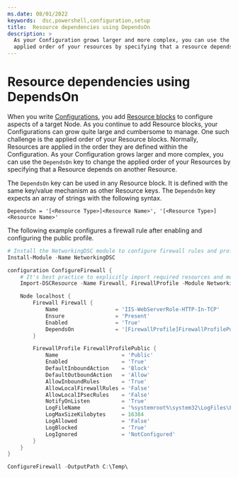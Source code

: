 ```yaml
---
ms.date: 08/01/2022
keywords:  dsc,powershell,configuration,setup
title:  Resource dependencies using DependsOn
description: >
  As your Configuration grows larger and more complex, you can use the `DependsOn` key to change the
  applied order of your resources by specifying that a resource depends on another resource.
---
```


# Resource dependencies using DependsOn

When you write [Configurations][1], you add [Resource blocks][2] to configure aspects
of a target Node. As you continue to add Resource blocks, your Configurations can grow quite large
and cumbersome to manage. One such challenge is the applied order of your Resource blocks. Normally,
Resources are applied in the order they are defined within the Configuration. As your Configuration
grows larger and more complex, you can use the `DependsOn` key to change the applied order of your
Resources by specifying that a Resource depends on another Resource.

The `DependsOn` key can be used in any Resource block. It is defined with the same key/value
mechanism as other Resource keys. The `DependsOn` key expects an array of strings with the following
syntax.

```text
DependsOn = '[<Resource Type>]<Resource Name>', '[<Resource Type>]<Resource Name>'
```

The following example configures a firewall rule after enabling and configuring the public profile.

```powershell
# Install the NetworkingDSC module to configure firewall rules and profiles.
Install-Module -Name NetworkingDSC

configuration ConfigureFirewall {
    # It's best practice to explicitly import required resources and modules.
    Import-DSCResource -Name Firewall, FirewallProfile -Module NetworkingDsc

    Node localhost {
        Firewall Firewall {
            Name                  = 'IIS-WebServerRole-HTTP-In-TCP'
            Ensure                = 'Present'
            Enabled               = 'True'
            DependsOn             = '[FirewallProfile]FirewallProfilePublic'
        }

        FirewallProfile FirewallProfilePublic {
            Name                    = 'Public'
            Enabled                 = 'True'
            DefaultInboundAction    = 'Block'
            DefaultOutboundAction   = 'Allow'
            AllowInboundRules       = 'True'
            AllowLocalFirewallRules = 'False'
            AllowLocalIPsecRules    = 'False'
            NotifyOnListen          = 'True'
            LogFileName             = '%systemroot%\system32\LogFiles\Firewall\pfirewall.log'
            LogMaxSizeKilobytes     = 16384
            LogAllowed              = 'False'
            LogBlocked              = 'True'
            LogIgnored              = 'NotConfigured'
        }
    }
}

ConfigureFirewall -OutputPath C:\Temp\
```

<!--
    TODO: This can't be tested with DSC, it requires Guest Configuration; should we have an example
    here? Is it enough to just document what this is and how it works? Should we have a graph of the
    dependency relations? Can we get an actual example of this as it relates to Guest Configuration?
-->

<!-- Reference Links -->

[1]: configurations.md
[2]: ../resources/resources.md
